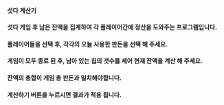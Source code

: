 
#### 섯다 계산기

#### 섯다 게임 후 남은 잔액을 집계하여 각 플레이어간에 정산을 도와주는 프로그램입니다.

#### 플레이어들을 선택 후, 각각의 오늘 사용한 판돈을 선택 해 주세요.
#### 게임이 모두 종료 된 후, 남아 있는 칩의 갯수를 세어 현재 잔액을 계산 해 주세요.
#### 잔액의 총합이 게임 총 판돈과 일치해야합니다.

#### 계산하기 버튼을 누르시면 결과가 적용 됩니다.